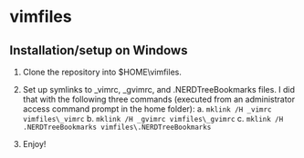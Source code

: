 # vimfiles

## Installation/setup on Windows

1. Clone the repository into $HOME\vimfiles.

2. Set up symlinks to _vimrc, _gvimrc, and .NERDTreeBookmarks files. I did that with the following three commands (executed from an administrator access command prompt in the home folder):
  a. ```mklink /H _vimrc vimfiles\_vimrc```
  b. ```mklink /H _gvimrc vimfiles\_gvimrc```
  c. ```mklink /H .NERDTreeBookmarks vimfiles\.NERDTreeBookmarks```

3. Enjoy!
